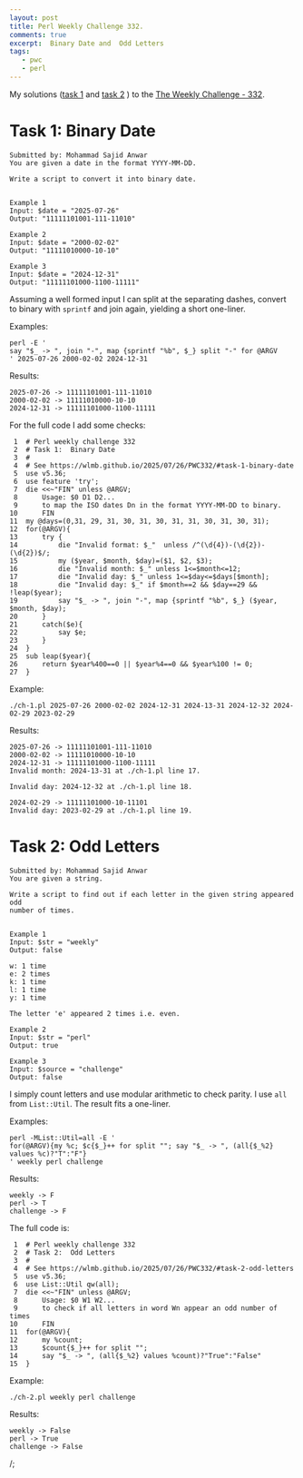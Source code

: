 ```yaml
---
layout: post
title: Perl Weekly Challenge 332.
comments: true
excerpt:  Binary Date and  Odd Letters
tags:
   - pwc
   - perl
---
```


My solutions
([task 1](https://github.com/wlmb/perlweeklychallenge-club/blob/master/challenge-332/wlmb/perl/ch-1.pl)
and
[task 2](https://github.com/wlmb/perlweeklychallenge-club/blob/master/challenge-332/wlmb/perl/ch-2.pl)
)
to the  [The Weekly Challenge - 332](https://theweeklychallenge.org/blog/perl-weekly-challenge-332).


# Task 1: Binary Date

    Submitted by: Mohammad Sajid Anwar
    You are given a date in the format YYYY-MM-DD.
    
    Write a script to convert it into binary date.
    
    
    Example 1
    Input: $date = "2025-07-26"
    Output: "11111101001-111-11010"
    
    Example 2
    Input: $date = "2000-02-02"
    Output: "11111010000-10-10"
    
    Example 3
    Input: $date = "2024-12-31"
    Output: "11111101000-1100-11111"

Assuming a well formed input I can split at the separating dashes,
convert to binary with `sprintf` and join again, yielding a
short one-liner.

Examples:

    perl -E '
    say "$_ -> ", join "-", map {sprintf "%b", $_} split "-" for @ARGV
    ' 2025-07-26 2000-02-02 2024-12-31

Results:

    2025-07-26 -> 11111101001-111-11010
    2000-02-02 -> 11111010000-10-10
    2024-12-31 -> 11111101000-1100-11111

For the full code I add some checks:

     1  # Perl weekly challenge 332
     2  # Task 1:  Binary Date
     3  #
     4  # See https://wlmb.github.io/2025/07/26/PWC332/#task-1-binary-date
     5  use v5.36;
     6  use feature 'try';
     7  die <<~"FIN" unless @ARGV;
     8      Usage: $0 D1 D2...
     9      to map the ISO dates Dn in the format YYYY-MM-DD to binary.
    10      FIN
    11  my @days=(0,31, 29, 31, 30, 31, 30, 31, 31, 30, 31, 30, 31);
    12  for(@ARGV){
    13      try {
    14          die "Invalid format: $_"  unless /^(\d{4})-(\d{2})-(\d{2})$/;
    15          my ($year, $month, $day)=($1, $2, $3);
    16          die "Invalid month: $_" unless 1<=$month<=12;
    17          die "Invalid day: $_" unless 1<=$day<=$days[$month];
    18          die "Invalid day: $_" if $month==2 && $day==29 && !leap($year);
    19          say "$_ -> ", join "-", map {sprintf "%b", $_} ($year, $month, $day);
    20      }
    21      catch($e){
    22          say $e;
    23      }
    24  }
    25  sub leap($year){
    26      return $year%400==0 || $year%4==0 && $year%100 != 0;
    27  }

Example:

    ./ch-1.pl 2025-07-26 2000-02-02 2024-12-31 2024-13-31 2024-12-32 2024-02-29 2023-02-29

Results:

    2025-07-26 -> 11111101001-111-11010
    2000-02-02 -> 11111010000-10-10
    2024-12-31 -> 11111101000-1100-11111
    Invalid month: 2024-13-31 at ./ch-1.pl line 17.
    
    Invalid day: 2024-12-32 at ./ch-1.pl line 18.
    
    2024-02-29 -> 11111101000-10-11101
    Invalid day: 2023-02-29 at ./ch-1.pl line 19.


# Task 2: Odd Letters

    Submitted by: Mohammad Sajid Anwar
    You are given a string.
    
    Write a script to find out if each letter in the given string appeared odd
    number of times.
    
    
    Example 1
    Input: $str = "weekly"
    Output: false
    
    w: 1 time
    e: 2 times
    k: 1 time
    l: 1 time
    y: 1 time
    
    The letter 'e' appeared 2 times i.e. even.
    
    Example 2
    Input: $str = "perl"
    Output: true
    
    Example 3
    Input: $source = "challenge"
    Output: false

I simply count letters and use modular arithmetic to check parity. I use `all` from
`List::Util`. The result fits a one-liner.

Examples:

    perl -MList::Util=all -E '
    for(@ARGV){my %c; $c{$_}++ for split ""; say "$_ -> ", (all{$_%2} values %c)?"T":"F"}
    ' weekly perl challenge

Results:

    weekly -> F
    perl -> T
    challenge -> F

The full code is:

     1  # Perl weekly challenge 332
     2  # Task 2:  Odd Letters
     3  #
     4  # See https://wlmb.github.io/2025/07/26/PWC332/#task-2-odd-letters
     5  use v5.36;
     6  use List::Util qw(all);
     7  die <<~"FIN" unless @ARGV;
     8      Usage: $0 W1 W2...
     9      to check if all letters in word Wn appear an odd number of times
    10      FIN
    11  for(@ARGV){
    12      my %count;
    13      $count{$_}++ for split "";
    14      say "$_ -> ", (all{$_%2} values %count)?"True":"False"
    15  }

Example:

    ./ch-2.pl weekly perl challenge

Results:

    weekly -> False
    perl -> True
    challenge -> False

/;

